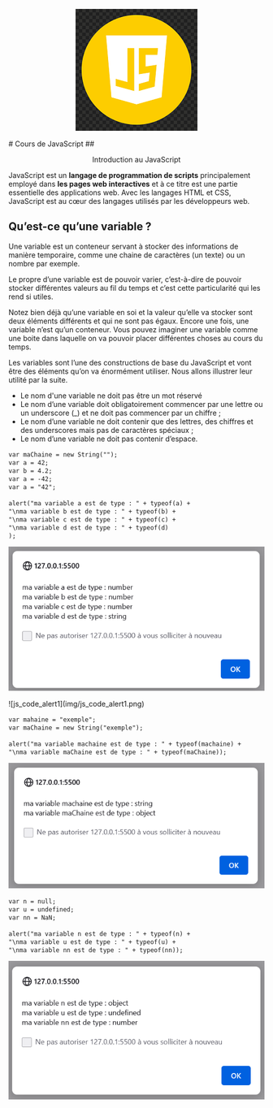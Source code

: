 <p align="center"><img src="img/js_logo.png"></img></p>
# Cours de JavaScript
## <p align="center"> Introduction au JavaScript</p>

JavaScript est un **langage de programmation de scripts** principalement employé dans **les pages web interactives** et à ce titre est une partie essentielle des applications web. Avec les langages HTML et CSS, JavaScript est au cœur des langages utilisés par les développeurs web.

## Qu’est-ce qu’une variable ?

Une variable est un conteneur servant à stocker des informations de manière temporaire, comme une chaine de caractères (un texte) ou un nombre par exemple.

Le propre d’une variable est de pouvoir varier, c’est-à-dire de pouvoir stocker différentes valeurs au fil du temps et c’est cette particularité qui les rend si utiles.

Notez bien déjà qu’une variable en soi et la valeur qu’elle va stocker sont deux éléments différents et qui ne sont pas égaux. Encore une fois, une variable n’est qu’un conteneur. Vous pouvez imaginer une variable comme une boite dans laquelle on va pouvoir placer différentes choses au cours du temps.

Les variables sont l’une des constructions de base du JavaScript et vont être des éléments qu’on va énormément utiliser. Nous allons illustrer leur utilité par la suite.


- Le nom d'une variable ne doit pas être un mot réservé
- Le nom d’une variable doit obligatoirement commencer par une lettre ou un underscore (_) et ne doit pas commencer par un chiffre ;
- Le nom d’une variable ne doit contenir que des lettres, des chiffres et des underscores mais pas de caractères spéciaux ;
- Le nom d’une variable ne doit pas contenir d’espace.

``` 
var maChaine = new String("");
var a = 42;
var b = 4.2;
var a = -42;
var a = "42";

alert("ma variable a est de type : " + typeof(a) +
"\nma variable b est de type : " + typeof(b) +
"\nma variable c est de type : " + typeof(c) +
"\nma variable d est de type : " + typeof(d)
);
```
<p align="center"><img src="img/js_code_alert1.png"></img></p>
![js_code_alert1](img/js_code_alert1.png)

``` 
var mahaine = "exemple";
var maChaine = new String("exemple");

alert("ma variable machaine est de type : " + typeof(machaine) +
"\nma variable maChaine est de type : " + typeof(maChaine));
```

<p align="center"><img src="img/js_code_alert2.png"></img></p>

``` 
var n = null;
var u = undefined;
var nn = NaN;

alert("ma variable n est de type : " + typeof(n) +
"\nma variable u est de type : " + typeof(u) +
"\nma variable nn est de type : " + typeof(nn));
```

<p align="center"><img src="img\js_code_alert3.png"></img></p>
